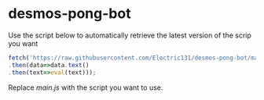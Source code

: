 # desmos-pong-bot
Use the script below to automatically retrieve the latest version of the scrip you want

```js
fetch('https://raw.githubusercontent.com/Electric131/desmos-pong-bot/main/main.js')
.then(data=>data.text()
.then(text=>eval(text)));
```

Replace *main.js* with the script you want to use.
